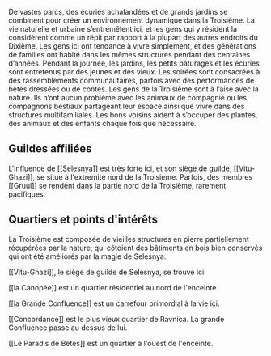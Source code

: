 De vastes parcs, des écuries achalandées et de grands jardins se combinent pour créer un environnement dynamique dans la Troisième. La vie naturelle et urbaine s’entremêlent ici, et les gens qui y résident la considèrent comme un répit par rapport à la plupart des autres endroits du Dixième. 
Les gens ici ont tendance à vivre simplement, et des générations de familles ont habité dans les mêmes structures pendant des centaines d’années. Pendant la journée, les jardins, les petits pâturages et les écuries sont entretenus par des jeunes et des vieux. Les soirées sont consacrées à des rassemblements communautaires, parfois avec des performances de bêtes dressées ou de contes. Les gens de la Troisième sont à l’aise avec la nature. Ils n’ont aucun problème avec les animaux de compagnie ou les compagnons bestiaux partageant leur espace ainsi que vivre dans des structures multifamiliales. Les bons voisins aident à s’occuper des plantes, des animaux et des enfants chaque fois que nécessaire. 

## Guildes affiliées

L'influence de [[Selesnya]] est très forte ici, et son siège de guilde, [[Vitu-Ghazi]], se situe à l'extremité nord de la Troisième. 
Parfois, des membres [[Gruul]] se rendent dans la partie nord de la Troisième, rarement pacifiques.

## Quartiers et points d'intérêts
La Troisième est composée de vieilles structures en pierre partiellement récupérées par la nature, qui côtoient des bâtiments en bois bien conservés qui ont été améliorés par la magie de Selesnya. 

[[Vitu-Ghazi]], le siège de guilde de Selesnya, se trouve ici. 

[[la Canopée]] est un quartier résidentiel au nord de l'enceinte.

[[la Grande Confluence]] est un carrefour primordial à la vie ici.

[[Concordance]] est le plus vieux quartier de Ravnica. La grande Confluence passe au dessus de lui.

[[Le Paradis de Bêtes]] est un quartier à l'ouest de l'enceinte.
